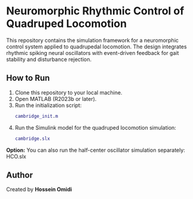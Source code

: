 # Neuromorphic Rhythmic Control of Quadruped Locomotion

This repository contains the simulation framework for a neuromorphic control system applied to quadrupedal locomotion. The design integrates rhythmic spiking neural oscillators with event-driven feedback for gait stability and disturbance rejection.  

## How to Run

1. Clone this repository to your local machine.  
2. Open MATLAB (R2023b or later).  
3. Run the initialization script:  
   ```matlab
   cambridge_init.m
4. Run the Simulink model for the quadruped locomotion simulation:
   ```matlab
   cambridge.slx

**Option:** You can also run the half-center oscillator simulation separately:
   HCO.slx

## Author
Created by **Hossein Omidi**

